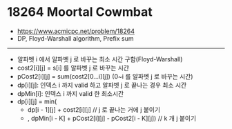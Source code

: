 # 18264 Moortal Cowmbat

- https://www.acmicpc.net/problem/18264
- DP, Floyd-Warshall algorithm, Prefix sum
---
- 알파벳 i 에서 알파벳 j 로 바꾸는 최소 시간 구함(Floyd-Warshall)
- cost2[i][j] = s[i] 를 알파벳 j 로 바꾸는 시간
- pCost2[i][j] = sum(cost2[0...i][j]) (0~i 를 알파벳 j 로 바꾸는 시간)
- dp[i][j]: 인덱스 i 까지 valid 하고 알파벳 j 로 끝나는 경우 최소 시간
- dpMin[i]: 인덱스 i 까지 valid 한 최소시간
- dp[i][j] = min(
    - dp[i - 1][j] + cost2[i][j] // j 로 끝나는 거에 j 붙이기
    - , dpMin[i - K] + pCost2[i][j] - pCost2[i - K][j]) // k 개 j 붙이기
